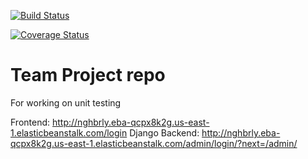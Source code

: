 [![Build Status](https://app.travis-ci.com/gcivil-nyu-org/INET-Monday-Spring2023-Team-3.svg?branch=Testing)](https://app.travis-ci.com/gcivil-nyu-org/INET-Monday-Spring2023-Team-3)

[![Coverage Status](https://coveralls.io/repos/github/gcivil-nyu-org/INET-Monday-Spring2023-Team-3/badge.svg?branch=develop)](https://coveralls.io/github/gcivil-nyu-org/INET-Monday-Spring2023-Team-3?branch=testing)

# Team Project repo
For working on unit testing

Frontend: http://nghbrly.eba-qcpx8k2g.us-east-1.elasticbeanstalk.com/login
Django Backend: http://nghbrly.eba-qcpx8k2g.us-east-1.elasticbeanstalk.com/admin/login/?next=/admin/
